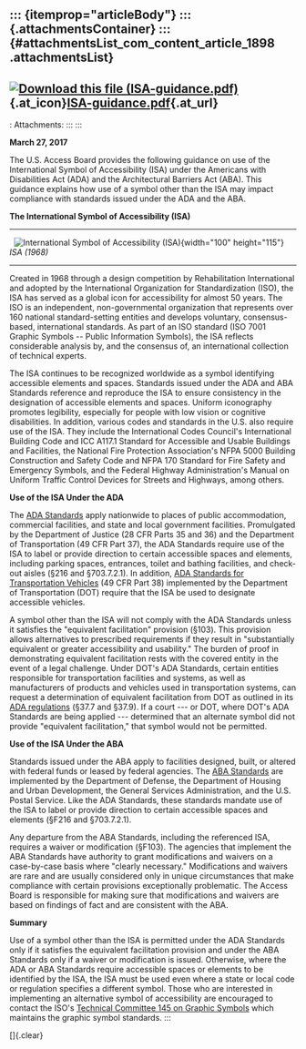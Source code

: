 ::: {itemprop="articleBody"}
::: {.attachmentsContainer}
::: {#attachmentsList_com_content_article_1898 .attachmentsList}
  -----------------------------------------------------------------------------------------------------------------------------------------------------------------------------------------------------------------------------------------------------------------------------------------------------------------------------------------------------------------------------------------------
  [![Download this file (ISA-guidance.pdf)](https://www.access-board.gov/media/com_attachments/images/file_icons/pdf.gif)](https://www.access-board.gov/attachments/article/1898/ISA-guidance.pdf "Download this file (ISA-guidance.pdf)"){.at_icon}[ISA-guidance.pdf](https://www.access-board.gov/attachments/article/1898/ISA-guidance.pdf "Download this file (ISA-guidance.pdf)"){.at_url}
  -----------------------------------------------------------------------------------------------------------------------------------------------------------------------------------------------------------------------------------------------------------------------------------------------------------------------------------------------------------------------------------------------

  : Attachments:
:::
:::

**March 27, 2017**

The U.S. Access Board provides the following guidance on use of the
International Symbol of Accessibility (ISA) under the Americans with
Disabilities Act (ADA) and the Architectural Barriers Act (ABA). This
guidance explains how use of a symbol other than the ISA may impact
compliance with standards issued under the ADA and the ABA.

**The International Symbol of Accessibility (ISA)**

  --- --------------------------------------------------------------------------------------------------------------------------------------------------------------------
       ![International Symbol of Accessibility (ISA)](https://www.access-board.gov/images/guidelines_standards/Buildings_Sites/guides/isa.JPG){width="100" height="115"} 
                                                                                  *ISA (1968)*
  --- --------------------------------------------------------------------------------------------------------------------------------------------------------------------

Created in 1968 through a design competition by Rehabilitation
International and adopted by the International Organization for
Standardization (ISO), the ISA has served as a global icon for
accessibility for almost 50 years. The ISO is an independent,
non-governmental organization that represents over 160 national
standard-setting entities and develops voluntary, consensus-based,
international standards. As part of an ISO standard (ISO 7001 Graphic
Symbols -- Public Information Symbols), the ISA reflects considerable
analysis by, and the consensus of, an international collection of
technical experts.

The ISA continues to be recognized worldwide as a symbol identifying
accessible elements and spaces. Standards issued under the ADA and ABA
Standards reference and reproduce the ISA to ensure consistency in the
designation of accessible elements and spaces. Uniform iconography
promotes legibility, especially for people with low vision or cognitive
disabilities. In addition, various codes and standards in the U.S. also
require use of the ISA. They include the International Codes Council's
International Building Code and ICC A117.1 Standard for Accessible and
Usable Buildings and Facilities, the National Fire Protection
Association's NFPA 5000 Building Construction and Safety Code and NFPA
170 Standard for Fire Safety and Emergency Symbols, and the Federal
Highway Administration's Manual on Uniform Traffic Control Devices for
Streets and Highways, among others.

**Use of the ISA Under the ADA**

The [ADA Standards](../../about-the-ada-standards/ada-standards.html)
apply nationwide to places of public accommodation, commercial
facilities, and state and local government facilities. Promulgated by
the Department of Justice (28 CFR Parts 35 and 36) and the Department of
Transportation (49 CFR Part 37), the ADA Standards require use of the
ISA to label or provide direction to certain accessible spaces and
elements, including parking spaces, entrances, toilet and bathing
facilities, and check-out aisles (§216 and §703.7.2.1). In addition,
[ADA Standards for Transportation
Vehicles](http://www.ecfr.gov/cgi-bin/text-idx?c=ecfr&rgn=div5&view=text&node=49:1.0.1.1.28&idno=49)
(49 CFR Part 38) implemented by the Department of Transportation (DOT)
require that the ISA be used to designate accessible vehicles.

A symbol other than the ISA will not comply with the ADA Standards
unless it satisfies the "equivalent facilitation" provision (§103). This
provision allows alternatives to prescribed requirements if they result
in "substantially equivalent or greater accessibility and usability."
The burden of proof in demonstrating equivalent facilitation rests with
the covered entity in the event of a legal challenge. Under DOT's ADA
Standards, certain entities responsible for transportation facilities
and systems, as well as manufacturers of products and vehicles used in
transportation systems, can request a determination of equivalent
facilitation from DOT as outlined in its [ADA
regulations](http://www.ecfr.gov/cgi-bin/text-idx?c=ecfr&SID=d315855e2f2c9f940970f4c191349c12&rgn=div5&view=text&node=49:1.0.1.1.27&idno=49)
(§37.7 and §37.9). If a court --- or DOT, where DOT's ADA Standards are
being applied --- determined that an alternate symbol did not provide
"equivalent facilitation," that symbol would not be permitted.

**Use of the ISA Under the ABA**

Standards issued under the ABA apply to facilities designed, built, or
altered with federal funds or leased by federal agencies. The [ABA
Standards](../aba-standards.html) are implemented by the Department of
Defense, the Department of Housing and Urban Development, the General
Services Administration, and the U.S. Postal Service. Like the ADA
Standards, these standards mandate use of the ISA to label or provide
direction to certain accessible spaces and elements (§F216 and
§703.7.2.1).

Any departure from the ABA Standards, including the referenced ISA,
requires a waiver or modification (§F103). The agencies that implement
the ABA Standards have authority to grant modifications and waivers on a
case-by-case basis where "clearly necessary." Modifications and waivers
are rare and are usually considered only in unique circumstances that
make compliance with certain provisions exceptionally problematic. The
Access Board is responsible for making sure that modifications and
waivers are based on findings of fact and are consistent with the ABA.

**Summary**

Use of a symbol other than the ISA is permitted under the ADA Standards
only if it satisfies the equivalent facilitation provision and under the
ABA Standards only if a waiver or modification is issued. Otherwise,
where the ADA or ABA Standards require accessible spaces or elements to
be identified by the ISA, the ISA must be used even where a state or
local code or regulation specifies a different symbol. Those who are
interested in implementing an alternative symbol of accessibility are
encouraged to contact the ISO's [Technical Committee 145 on Graphic
Symbols](http://www.iso.org/iso/iso_technical_committee%3Fcommid%3D52662)
which maintains the graphic symbol standards.
:::

[]{.clear}
